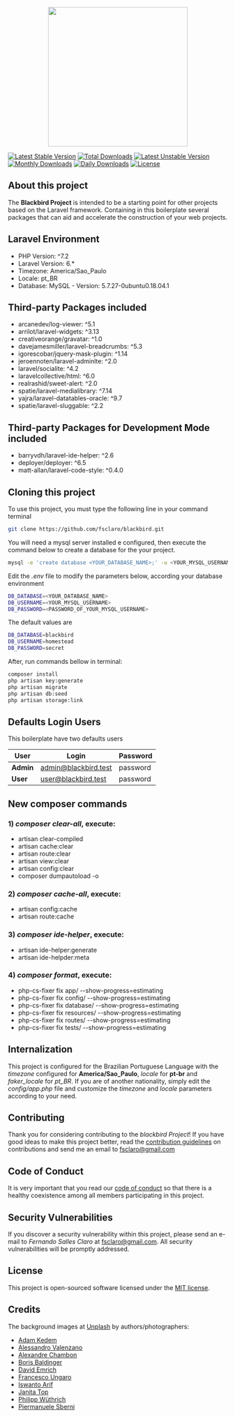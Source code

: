 <p align="center">
<img src="https://github.com/fsclaro/blackbird/blob/master/public/img/logos/project_logo.png" width="320px">
</p>

[![Latest Stable Version](https://poser.pugx.org/fsclaro/blackbird/v/stable)](https://packagist.org/packages/fsclaro/blackbird)
[![Total Downloads](https://poser.pugx.org/fsclaro/blackbird/downloads)](https://packagist.org/packages/fsclaro/blackbird)
[![Latest Unstable Version](https://poser.pugx.org/fsclaro/blackbird/v/unstable)](https://packagist.org/packages/fsclaro/blackbird)
[![Monthly Downloads](https://poser.pugx.org/fsclaro/blackbird/d/monthly)](https://packagist.org/packages/fsclaro/blackbird)
[![Daily Downloads](https://poser.pugx.org/fsclaro/blackbird/d/daily)](https://packagist.org/packages/fsclaro/blackbird)
[![License](https://poser.pugx.org/fsclaro/blackbird/license)](https://packagist.org/packages/fsclaro/blackbird)


## About this project

The **Blackbird Project** is intended to be a starting point for other projects based on the Laravel framework. Containing in this boilerplate several packages that can aid and accelerate the construction of your web projects.

## Laravel Environment

- PHP Version: ^7.2
- Laravel Version: 6.*
- Timezone: America/Sao_Paulo
- Locale: pt_BR
- Database: MySQL - Version: 5.7.27-0ubuntu0.18.04.1

## Third-party Packages included

- arcanedev/log-viewer: ^5.1
- arrilot/laravel-widgets: ^3.13
- creativeorange/gravatar: ^1.0
- davejamesmiller/laravel-breadcrumbs: ^5.3
- igorescobar/jquery-mask-plugin: ^1.14
- jeroennoten/laravel-adminlte: ^2.0
- laravel/socialite: ^4.2
- laravelcollective/html: ^6.0
- realrashid/sweet-alert: ^2.0
- spatie/laravel-medialibrary: ^7.14
- yajra/laravel-datatables-oracle: ^9.7
- spatie/laravel-sluggable: ^2.2

## Third-party Packages for Development Mode included

- barryvdh/laravel-ide-helper: ^2.6
- deployer/deployer: ^6.5
- matt-allan/laravel-code-style: ^0.4.0

## Cloning this project

To use this project, you must type the following line in your command terminal
```bash
git clone https://github.com/fsclaro/blackbird.git
```

You will need a mysql server installed e configured, then execute the command below to create a database for the your project.
```bash
mysql -e 'create database <YOUR_DATABASE_NAME>;' -u <YOUR_MYSQL_USERNAME> -p
```

Edit the *.env* file to modify the parameters below, according your database environment
```bash
DB_DATABASE=<YOUR_DATABASE_NAME>
DB_USERNAME=<YOUR_MYSQL_USERNAME>
DB_PASSWORD=<PASSWORD_OF_YOUR_MYSQL_USERNAME>
```

The default values are
```bash
DB_DATABASE=blackbird
DB_USERNAME=homestead
DB_PASSWORD=secret
```

After, run commands bellow in terminal:
```bash
composer install
php artisan key:generate
php artisan migrate
php artisan db:seed
php artisan storage:link
```

## Defaults Login Users
This boilerplate have two defaults users

| User      | Login             | Password |
|-----------|-------------------|----------|
| **Admin** | admin@blackbird.test | password |
| **User**  | user@blackbird.test  | password |


## New composer commands
### 1) *composer clear-all*, execute:
* artisan clear-compiled
* artisan cache:clear
* artisan route:clear
* artisan view:clear
* artisan config:clear
* composer dumpautoload -o

### 2) *composer cache-all*, execute:
* artisan config:cache
* artisan route:cache

### 3) *composer ide-helper*, execute:
* artisan ide-helper:generate
* artisan ide-helpder:meta

### 4) *composer format*, execute:
* php-cs-fixer fix app/ --show-progress=estimating
* php-cs-fixer fix config/ --show-progress=estimating
* php-cs-fixer fix database/ --show-progress=estimating
* php-cs-fixer fix resources/ --show-progress=estimating
* php-cs-fixer fix routes/ --show-progress=estimating
* php-cs-fixer fix tests/ --show-progress=estimating

## Internalization

This project is configured for the Brazilian Portuguese Language with the *timezone* configured for **America/Sao_Paulo**, *locale* for **pt-br** and *faker_locale* for *pt_BR*. If you are of another nationality, simply edit the *config/app.php* file and customize the *timezone* and *locale* parameters according to your need.


## Contributing

Thank you for considering contributing to the *blackbird Project*! If you have good ideas to make this project better, read the [contribution guidelines](https://github.com/fsclaro/blackbird/blob/master/CONTRIBUTING.md) on contributions and send me an email to [fsclaro@gmail.com](mailto:fsclaro@gmail.com)

## Code of Conduct

It is very important that you read our [code of conduct](https://github.com/fsclaro/blackbird/blob/master/CODE_OF_CONDUCT.md) so that there is a healthy coexistence among all members participating in this project.

## Security Vulnerabilities

If you discover a security vulnerability within this project, please send an e-mail to _*Fernando Salles Claro*_ at [fsclaro@gmail.com](mailto:fsclaro@gmail.com). All security vulnerabilities will be promptly addressed.

## License

This project is open-sourced software licensed under the [MIT license](https://github.com/fsclaro/blackbird/blob/master/LICENSE.md).

## Credits

The background images at [Unplash](https://unsplash.com) by authors/photographers:
- [Adam Kedem](https://unsplash.com/@adamk)
- [Alessandro Valenzano](https://unsplash.com/@alessvalenzano)
- [Alexandre Chambon](https://unsplash.com/@goodspleen)
- [Boris Baldinger](https://unsplash.com/@borisbaldinger)
- [David Emrich](https://unsplash.com/@otoriii)
- [Francesco Ungaro](https://unsplash.com/@francesco_ungaro)
- [Iswanto Arif](https://unsplash.com/@iswanto)
- [Janita Top](https://unsplash.com/@janitatop)
- [Philipp Wüthrich](https://unsplash.com/@phiwut)
- [Piermanuele Sberni](https://unsplash.com/@piermanuele_sberni)
